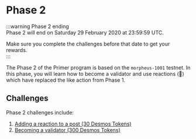 # Phase 2 

:::warning Phase 2 ending  
Phase 2 will end on Saturday 29 February 2020 at 23:59:59 UTC.

Make sure you complete the challenges before that date to get your rewards.   
::: 

The Phase 2 of the Primer program is based on the `morpheus-1001` testnet. In this phase, you will learn how to become a validator and use reactions (:tada:) which have replaced the like action from Phase 1. 

## Challenges
Phase 2 challenges include:

1. [Adding a reaction to a post (30 Desmos Tokens)](challenges/add-reaction.md)
2. [Becoming a validator (300 Desmos Tokens)](challenges/become-validator.md)
